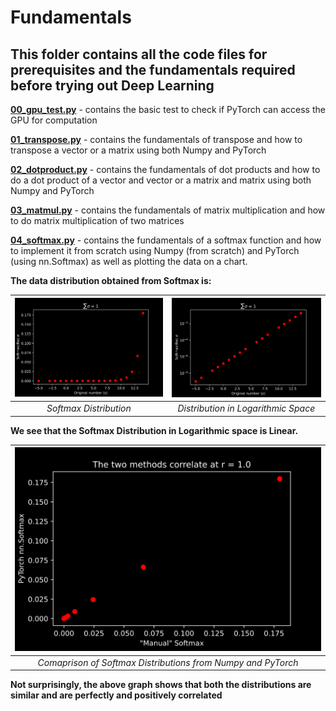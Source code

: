 # Fundamentals

## This folder contains all the code files for prerequisites and the fundamentals required before trying out **Deep Learning**

__[00_gpu_test.py](https://github.com/IndraP24/Complete-Deep-Learning-with-PyTorch/blob/main/00_Fundamentals/00_gpu_test.py)__ - contains the basic test to check if PyTorch can access the GPU for computation

__[01_transpose.py](https://github.com/IndraP24/Complete-Deep-Learning-with-PyTorch/blob/main/00_Fundamentals/01_transpose.py)__ - contains the fundamentals of transpose and how to transpose a vector or a matrix using both Numpy and PyTorch

__[02_dotproduct.py](https://github.com/IndraP24/Complete-Deep-Learning-with-PyTorch/blob/main/00_Fundamentals/02_dotproduct.py)__ - contains the fundamentals of dot products and how to do a dot product of a vector and vector or a matrix and matrix using both Numpy and PyTorch

__[03_matmul.py](https://github.com/IndraP24/Complete-Deep-Learning-with-PyTorch/blob/main/00_Fundamentals/03_matmul.py)__ - contains the fundamentals of matrix multiplication and how to do matrix multiplication of two matrices

__[04_softmax.py](https://github.com/IndraP24/Complete-Deep-Learning-with-PyTorch/blob/main/00_Fundamentals/04_softmax.py)__ - contains the fundamentals of a softmax function and how to implement it from scratch using Numpy (from scratch) and PyTorch (using nn.Softmax) as well as plotting the data on a chart.


**The data distribution obtained from Softmax is:**


| ![Softmax image](./plots/Softmax.svg) | ![Softmax Log image](./plots/Softmax_log.svg) |
|:--:|:--:|
| *Softmax Distribution* | *Distribution in Logarithmic Space* |

**We see that the Softmax Distribution in Logarithmic space is Linear.**

| ![Softmax Compare image](./plots/Softmax_compare.svg) |
|:--:|
| *Comaprison of Softmax Distributions from Numpy and PyTorch* |

**Not surprisingly, the above graph shows that both the distributions are similar and are perfectly and positively correlated**
